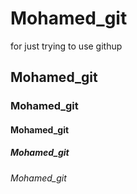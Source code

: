 # Mohamed_git
for just trying to use githup
## Mohamed_git
### Mohamed_git
#### Mohamed_git
##### Mohamed_git
###### Mohamed_git
 
